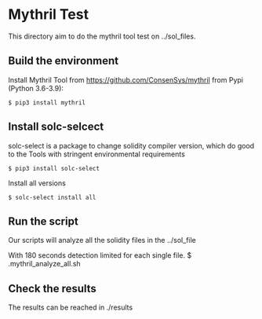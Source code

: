 # Mythril Test
This directory aim to do the mythril tool test on ../sol_files.
## Build the environment
Install Mythril Tool from https://github.com/ConsenSys/mythril
from Pypi (Python 3.6-3.9):

    $ pip3 install mythril

## Install solc-selcect
solc-select is a package to change solidity compiler version, which do good to the Tools with stringent environmental requirements

    $ pip3 install solc-select
   Install all versions
   
    $ solc-select install all

## Run the script 
Our scripts will analyze all the solidity files in the ../sol_file

With 180 seconds detection limited for each single file.
    $ .mythril_analyze_all.sh

## Check the results
The results can be reached in ./results
